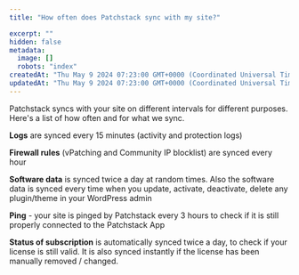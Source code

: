 ```yaml
---
title: "How often does Patchstack sync with my site?"

excerpt: ""
hidden: false
metadata: 
  image: []
  robots: "index"
createdAt: "Thu May 9 2024 07:23:00 GMT+0000 (Coordinated Universal Time)"
updatedAt: "Thu May 9 2024 07:23:00 GMT+0000 (Coordinated Universal Time)"
---
```


Patchstack syncs with your site on different intervals for different purposes.
Here's a list of how often and for what we sync.

**Logs** are synced every 15 minutes (activity and protection logs)

**Firewall rules** (vPatching and Community IP blocklist) are synced every hour

**Software data** is synced twice a day at random times. Also the software data is synced every time when you update, activate, deactivate, delete any plugin/theme in your WordPress admin

**Ping** - your site is pinged by Patchstack every 3 hours to check if it is still properly connected to the Patchstack App

**Status of subscription** is automatically synced twice a day, to check if your license is still valid. It is also synced instantly if the license has been manually removed / changed.